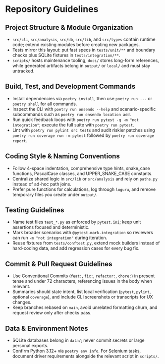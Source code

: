 # Repository Guidelines

## Project Structure & Module Organization

- `src/cli`, `src/analysis`, `src/db`, `src/lib`, and `src/types` contain runtime code; extend existing modules before creating new packages.
- Tests mirror this layout: put fast specs in `tests/unit/**` and boundary checks plus SQLite fixtures in `tests/integration/**`.
- `scripts/` hosts maintenance tooling, `docs/` stores long-form references, while generated artifacts belong in `output/` or `local/` and must stay untracked.

## Build, Test, and Development Commands

- Install dependencies via `poetry install`, then use `poetry run ...` or `poetry shell` for all commands.
- Inspect the CLI with `poetry run onsendo --help` and scenario-specific subcommands such as `poetry run onsendo location add`.
- Run quick feedback loops with `poetry run pytest -q -m "not integration"`; execute the full suite with `poetry run pytest`.
- Lint with `poetry run pylint src tests` and audit riskier patches using `poetry run coverage run -m pytest` followed by `poetry run coverage report`.

## Coding Style & Naming Conventions

- Follow 4-space indentation, comprehensive type hints, snake_case functions, PascalCase classes, and UPPER_SNAKE_CASE constants.
- Centralize shared logic in `src/lib` or `src/analysis` and rely on `paths.py` instead of ad-hoc path joins.
- Prefer pure functions for calculations, log through `loguru`, and remove temporary files you create under `output/`.

## Testing Guidelines

- Name test files `test_*.py` as enforced by `pytest.ini`; keep unit assertions focused and deterministic.
- Mark broader scenarios with `@pytest.mark.integration` so reviewers can run `-m "not integration"` during iteration.
- Reuse fixtures from `tests/conftest.py`, extend mock builders instead of hard-coding data, and add regression cases for every bug fix.

## Commit & Pull Request Guidelines

- Use Conventional Commits (`feat:`, `fix:`, `refactor:`, `chore:`) in present tense and under 72 characters, referencing issues in the body when relevant.
- Summaries should state intent, list local verification (`pytest`, `pylint`, optional `coverage`), and include CLI screenshots or transcripts for UX changes.
- Keep branches rebased on `main`, avoid unrelated formatting churn, and request review only after checks pass.

## Data & Environment Notes

- SQLite databases belong in `data/`; never commit secrets or large personal exports.
- Confirm Python 3.12+ via `poetry env info`. For Selenium tasks, document driver requirements alongside the relevant script in `scripts/`.
